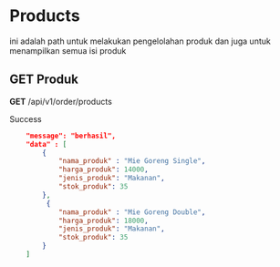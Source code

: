 # Products

ini adalah path untuk melakukan pengelolahan produk dan juga untuk menampilkan semua isi produk

## GET Produk

**GET** /api/v1/order/products

Success

```json
    "message": "berhasil",
    "data" : [
        {
            "nama_produk" : "Mie Goreng Single",
            "harga_produk": 14000,
            "jenis_produk": "Makanan",
            "stok_produk": 35
        },
         {
            "nama_produk" : "Mie Goreng Double",
            "harga_produk": 18000,
            "jenis_produk": "Makanan",
            "stok_produk": 35
        }
    ]
```
